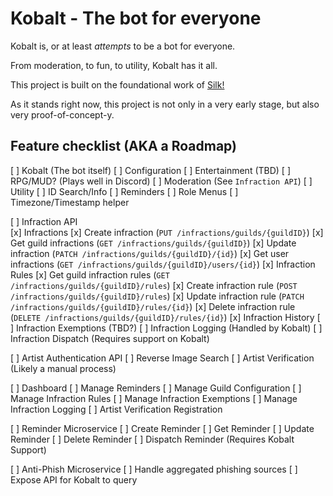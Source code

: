 ﻿# Kobalt - The bot for everyone

Kobalt is, or at least *attempts* to be a bot for everyone.

From moderation, to fun, to utility, Kobalt has it all.

This project is built on the foundational work of [Silk!](https://silkbot.cc/src)

As it stands right now, this project is not only in a very early stage, but also very proof-of-concept-y.

## Feature checklist (AKA a Roadmap)

[ ] Kobalt (The bot itself)
    [ ] Configuration
    [ ] Entertainment (TBD)
        [ ] RPG/MUD? (Plays well in Discord)
    [ ] Moderation (See `Infraction API`)
    [ ] Utility
        [ ] ID Search/Info
        [ ] Reminders
        [ ] Role Menus
        [ ] Timezone/Timestamp helper

[ ] Infraction API  
    [x] Infractions
        [x] Create infraction (`PUT /infractions/guilds/{guildID}`)
        [x] Get guild infractions (`GET /infractions/guilds/{guildID}`)
        [x] Update infraction (`PATCH /infractions/guilds/{guildID}/{id}`)
        [x] Get user infractions (`GET /infractions/guilds/{guildID}/users/{id}`)
    [x] Infraction Rules
        [x] Get guild infraction rules (`GET /infractions/guilds/{guildID}/rules`)
        [x] Create infraction rule (`POST /infractions/guilds/{guildID}/rules`)
        [x] Update infraction rule (`PATCH /infractions/guilds/{guildID}/rules/{id}`)
        [x] Delete infraction rule (`DELETE /infractions/guilds/{guildID}/rules/{id}`)
    [x] Infraction History
    [ ] Infraction Exemptions (TBD?)
    [ ] Infraction Logging (Handled by Kobalt)
    [ ] Infraction Dispatch (Requires support on Kobalt)

[ ] Artist Authentication API
    [ ] Reverse Image Search
    [ ] Artist Verification (Likely a manual process)

[ ] Dashboard
    [ ] Manage Reminders
    [ ] Manage Guild Configuration
    [ ] Manage Infraction Rules
    [ ] Manage Infraction Exemptions
    [ ] Manage Infraction Logging
    [ ] Artist Verification Registration

[ ] Reminder Microservice
    [ ] Create Reminder
    [ ] Get Reminder
    [ ] Update Reminder
    [ ] Delete Reminder
    [ ] Dispatch Reminder (Requires Kobalt Support)

[ ] Anti-Phish Microservice
    [ ] Handle aggregated phishing sources
    [ ] Expose API for Kobalt to query